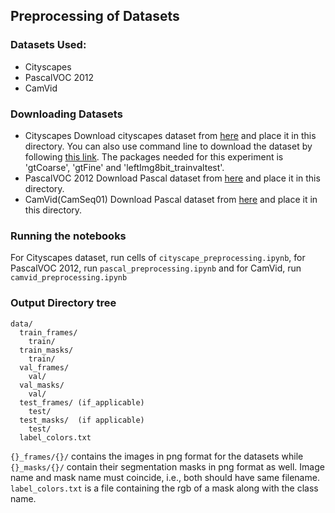 ## Preprocessing of Datasets

### Datasets Used:
- Cityscapes
- PascalVOC 2012
- CamVid

### Downloading Datasets
- Cityscapes
Download cityscapes dataset from [here](https://www.cityscapes-dataset.com/) and place it in this directory. You can also use command line to download the dataset by following [this link](https://towardsdatascience.com/download-city-scapes-dataset-with-script-3061f87b20d7). The packages needed for this experiment is 'gtCoarse', 'gtFine' and 'leftImg8bit_trainvaltest'. 
- PascalVOC 2012
Download Pascal dataset from [here](https://pjreddie.com/projects/pascal-voc-dataset-mirror/) and place it in this directory.
- CamVid(CamSeq01)
Download Pascal dataset from [here](http://mi.eng.cam.ac.uk/research/projects/VideoRec/CamSeq01/) and place it in this directory.

### Running the notebooks
For Cityscapes dataset, run cells of `cityscape_preprocessing.ipynb`, for PascalVOC 2012, run `pascal_preprocessing.ipynb` and for CamVid, run `camvid_preprocessing.ipynb`

### Output Directory tree
    data/
      train_frames/
        train/
      train_masks/
        train/
      val_frames/
        val/
      val_masks/
        val/
      test_frames/ (if_applicable)
        test/
      test_masks/  (if applicable)
        test/
      label_colors.txt
      
`{}_frames/{}/` contains the images in png format for the datasets while `{}_masks/{}/` contain their segmentation masks in png format as well. Image name and mask name must coincide, i.e., both should have same filename. `label_colors.txt` is a file containing the rgb of a mask along with the class name.
        